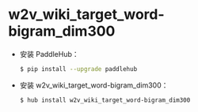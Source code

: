 # w2v_wiki_target_word-bigram_dim300
* 安装 PaddleHub：

    ```bash
    $ pip install --upgrade paddlehub
    ```

* 安装 w2v_wiki_target_word-bigram_dim300：

    ```bash
    $ hub install w2v_wiki_target_word-bigram_dim300
    ```
